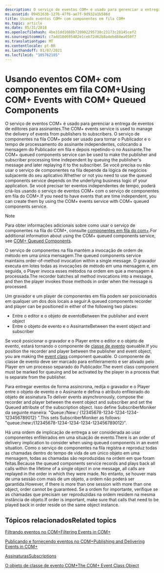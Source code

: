 ```yaml
---
description: O serviço de eventos COM+ é usado para gerenciar a entrega de eventos de editores para assinantes.
ms.assetid: 0945163b-1276-47f6-ae7f-9d932a1b586d
title: Usando eventos COM+ com componentes em fila COM+
ms.topic: article
ms.date: 05/31/2018
ms.openlocfilehash: 4be31dd1088b720902295738c23173c28145cef2
ms.sourcegitcommit: c7add10d695482e1ceb72d62b8a4ebd84ea050f7
ms.translationtype: MT
ms.contentlocale: pt-BR
ms.lasthandoff: 01/07/2021
ms.locfileid: "105762185"
---
```

# <a name="using-com-events-with-com-queued-components"></a><span data-ttu-id="88e95-103">Usando eventos COM+ com componentes em fila COM+</span><span class="sxs-lookup"><span data-stu-id="88e95-103">Using COM+ Events with COM+ Queued Components</span></span>

<span data-ttu-id="88e95-104">O serviço de eventos COM+ é usado para gerenciar a entrega de eventos de editores para assinantes.</span><span class="sxs-lookup"><span data-stu-id="88e95-104">The COM+ events service is used to manage the delivery of events from publishers to subscribers.</span></span> <span data-ttu-id="88e95-105">O serviço de componentes na fila COM+ pode ser usado para tornar o Publicador e o tempo de processamento do assinante independentes, colocando a mensagem do Publicador em fila e depois repetindo-o no Assinante.</span><span class="sxs-lookup"><span data-stu-id="88e95-105">The COM+ queued components service can be used to make the publisher and subscriber processing time independent by queuing the publisher's message and later replaying it to the subscriber.</span></span> <span data-ttu-id="88e95-106">Se você precisa ou não usar o serviço de componentes na fila depende da lógica de negócios subjacente do seu aplicativo.</span><span class="sxs-lookup"><span data-stu-id="88e95-106">Whether or not you need to use the queued components service depends on the underlying business logic of your application.</span></span> <span data-ttu-id="88e95-107">Se você precisar ter eventos independentes de tempo, poderá criá-los usando o serviço de eventos COM+ com o serviço de componentes em fila do COM+.</span><span class="sxs-lookup"><span data-stu-id="88e95-107">If you need to have events that are time independent, you can create them by using the COM+ events service with COM+ queued components service.</span></span>

> [!Note]  
> <span data-ttu-id="88e95-108">Para obter informações adicionais sobre como usar o serviço de componentes na fila do COM+, consulte [componentes em fila do com+](com--queued-components.md).</span><span class="sxs-lookup"><span data-stu-id="88e95-108">For additional information about using the COM+ queued components service, see [COM+ Queued Components](com--queued-components.md).</span></span>

 

<span data-ttu-id="88e95-109">O serviço de componentes na fila mantém a invocação de ordem de método em uma única mensagem.</span><span class="sxs-lookup"><span data-stu-id="88e95-109">The queued components service maintains order-of-method invocation within a single message.</span></span> <span data-ttu-id="88e95-110">O gravador executa em lotes todas as invocações de método em uma mensagem e, em seguida, o Player invoca esses métodos na ordem em que a mensagem é processada.</span><span class="sxs-lookup"><span data-stu-id="88e95-110">The recorder batches all method invocations into a message, and then the player invokes those methods in order when the message is processed.</span></span>

<span data-ttu-id="88e95-111">Um gravador e um player de componentes em fila podem ser posicionados em qualquer um dos dois locais a seguir:</span><span class="sxs-lookup"><span data-stu-id="88e95-111">A queued components recorder and player can be positioned in either of the following two places:</span></span>

-   <span data-ttu-id="88e95-112">Entre o editor e o objeto de evento</span><span class="sxs-lookup"><span data-stu-id="88e95-112">Between the publisher and event object</span></span>
-   <span data-ttu-id="88e95-113">Entre o objeto de evento e o Assinante</span><span class="sxs-lookup"><span data-stu-id="88e95-113">Between the event object and subscriber</span></span>

<span data-ttu-id="88e95-114">Se você posicionar o gravador e o Player entre o editor e o objeto de evento, estará tornando o componente de [classe de evento](the-com--event-class-object.md) queuable.</span><span class="sxs-lookup"><span data-stu-id="88e95-114">If you position the recorder and player between the publisher and event object, you are making the [event class](the-com--event-class-object.md) component queuable.</span></span> <span data-ttu-id="88e95-115">O componente de classe de evento deve ser marcado para enfileiramento e ser ativado pelo Player em um processo separado do Publicador.</span><span class="sxs-lookup"><span data-stu-id="88e95-115">The event class component must be marked for queuing and be activated by the player in a process that is separate from the publisher.</span></span>

<span data-ttu-id="88e95-116">Para entregar eventos de forma assíncrona, redija o gravador e o Player entre o objeto de evento e o Assinante e defina o atributo enfileirado do objeto de assinatura.</span><span class="sxs-lookup"><span data-stu-id="88e95-116">To deliver events asynchronously, compose the recorder and player between the event object and subscriber and set the Queued attribute of the subscription object.</span></span> <span data-ttu-id="88e95-117">Isso define SubscriberMoniker da seguinte maneira: "Queue:/New:/ {12345678-1234-1234-1234-123456789012} ".</span><span class="sxs-lookup"><span data-stu-id="88e95-117">This sets SubscriberMoniker as follows: "queue:/new:/{12345678-1234-1234-1234-123456789012}".</span></span>

<span data-ttu-id="88e95-118">Há uma ordem de implicação de entrega a ser considerada ao usar componentes enfileirados em uma situação de evento.</span><span class="sxs-lookup"><span data-stu-id="88e95-118">There is an order of delivery implication to consider when using queued components in an event situation.</span></span> <span data-ttu-id="88e95-119">Como o serviço de componentes na fila registra e reproduz todas as chamadas dentro do tempo de vida de um único objeto em uma mensagem, todas as chamadas são reproduzidas na ordem em que foram feitas.</span><span class="sxs-lookup"><span data-stu-id="88e95-119">Because the queued components service records and plays back all calls within the lifetime of a single object in one message, all calls are replayed in the order in which they were made.</span></span> <span data-ttu-id="88e95-120">No entanto, se houver mais de uma sessão com mais de um objeto, a ordem não poderá ser garantida.</span><span class="sxs-lookup"><span data-stu-id="88e95-120">However, if there is more than one session with more than one object, order cannot be guaranteed.</span></span> <span data-ttu-id="88e95-121">Se a ordem for importante, verifique se as chamadas que precisam ser reproduzidas na ordem residem na mesma instância de objeto.</span><span class="sxs-lookup"><span data-stu-id="88e95-121">If order is important, make sure that calls that need to be played back in order reside on the same object instance.</span></span>

## <a name="related-topics"></a><span data-ttu-id="88e95-122">Tópicos relacionados</span><span class="sxs-lookup"><span data-stu-id="88e95-122">Related topics</span></span>

<dl> <dt>

[<span data-ttu-id="88e95-123">Filtrando eventos no COM+</span><span class="sxs-lookup"><span data-stu-id="88e95-123">Filtering Events in COM+</span></span>](filtering-events-in-com-.md)
</dt> <dt>

[<span data-ttu-id="88e95-124">Publicando e fornecendo eventos no COM+</span><span class="sxs-lookup"><span data-stu-id="88e95-124">Publishing and Delivering Events in COM+</span></span>](publishing-and-delivering-events-in-com-.md)
</dt> <dt>

[<span data-ttu-id="88e95-125">Assinaturas</span><span class="sxs-lookup"><span data-stu-id="88e95-125">Subscriptions</span></span>](subscriptions.md)
</dt> <dt>

[<span data-ttu-id="88e95-126">O objeto de classe de evento COM+</span><span class="sxs-lookup"><span data-stu-id="88e95-126">The COM+ Event Class Object</span></span>](the-com--event-class-object.md)
</dt> </dl>

 

 



